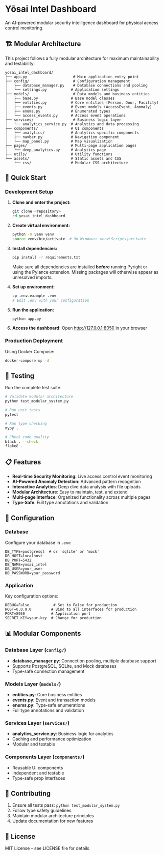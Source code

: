 # Yōsai Intel Dashboard

An AI-powered modular security intelligence dashboard for physical access control monitoring.

## 🏗️ Modular Architecture

This project follows a fully modular architecture for maximum maintainability and testability:

```
yosai_intel_dashboard/
├── app.py                     # Main application entry point
├── config/                    # Configuration management
│   ├── database_manager.py    # Database connections and pooling
│   └── settings.py           # Application settings
├── models/                    # Data models and business entities
│   ├── base.py               # Base model classes
│   ├── entities.py           # Core entities (Person, Door, Facility)
│   ├── events.py             # Event models (AccessEvent, Anomaly)
│   ├── enums.py              # Enumerated types
│   └── access_events.py      # Access event operations
├── services/                  # Business logic layer
│   └── analytics_service.py  # Analytics and data processing
├── components/               # UI components
│   ├── analytics/            # Analytics-specific components
│   ├── navbar.py             # Navigation component
│   └── map_panel.py          # Map visualization
├── pages/                    # Multi-page application pages
│   └── deep_analytics.py     # Analytics page
├── utils/                    # Utility functions
└── assets/                   # Static assets and CSS
    └── css/                  # Modular CSS architecture
```

## 🚀 Quick Start

### Development Setup

1. **Clone and enter the project:**
   ```bash
   git clone <repository>
   cd yosai_intel_dashboard
   ```

2. **Create virtual environment:**
   ```bash
   python -m venv venv
   source venv/bin/activate  # On Windows: venv\Scripts\activate
   ```

3. **Install dependencies:**
   ```bash
   pip install -r requirements.txt
   ```
   Make sure all dependencies are installed **before** running Pyright or using
   the Pylance extension. Missing packages will otherwise appear as unresolved
   imports.

4. **Set up environment:**
   ```bash
   cp .env.example .env
   # Edit .env with your configuration
   ```

5. **Run the application:**
   ```bash
   python app.py
   ```

6. **Access the dashboard:**
   Open http://127.0.0.1:8050 in your browser

### Production Deployment

Using Docker Compose:
```bash
docker-compose up -d
```

## 🧪 Testing

Run the complete test suite:
```bash
# Validate modular architecture
python test_modular_system.py

# Run unit tests
pytest

# Run type checking
mypy .

# Check code quality
black . --check
flake8 .
```

## 📋 Features

- **Real-time Security Monitoring**: Live access control event monitoring
- **AI-Powered Anomaly Detection**: Advanced pattern recognition
- **Interactive Analytics**: Deep dive data analysis with file uploads
- **Modular Architecture**: Easy to maintain, test, and extend
- **Multi-page Interface**: Organized functionality across multiple pages
- **Type-Safe**: Full type annotations and validation

## 🔧 Configuration

### Database

Configure your database in `.env`:
```
DB_TYPE=postgresql  # or 'sqlite' or 'mock'
DB_HOST=localhost
DB_PORT=5432
DB_NAME=yosai_intel
DB_USER=your_user
DB_PASSWORD=your_password
```

### Application

Key configuration options:
```
DEBUG=False           # Set to False for production
HOST=0.0.0.0         # Bind to all interfaces for production
PORT=8050            # Application port
SECRET_KEY=your-key  # Change for production
```

## 📊 Modular Components

### Database Layer (`config/`)
- **database_manager.py**: Connection pooling, multiple database support
- Supports PostgreSQL, SQLite, and Mock databases
- Type-safe connection management

### Models Layer (`models/`)
- **entities.py**: Core business entities
- **events.py**: Event and transaction models
- **enums.py**: Type-safe enumerations
- Full type annotations and validation

### Services Layer (`services/`)
- **analytics_service.py**: Business logic for analytics
- Caching and performance optimization
- Modular and testable

### Components Layer (`components/`)
- Reusable UI components
- Independent and testable
- Type-safe prop interfaces

## 🤝 Contributing

1. Ensure all tests pass: `python test_modular_system.py`
2. Follow type safety guidelines
3. Maintain modular architecture principles
4. Update documentation for new features

## 📄 License

MIT License - see LICENSE file for details.
